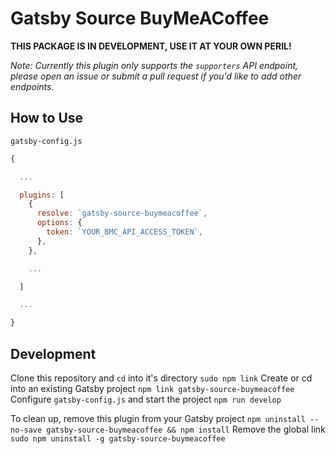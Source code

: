 # Gatsby Source BuyMeACoffee

**THIS PACKAGE IS IN DEVELOPMENT, USE IT AT YOUR OWN PERIL!**

*Note: Currently this plugin only supports the `supporters` API endpoint, please open an issue or submit a pull request if you'd like to add other endpoints.*

## How to Use

`gatsby-config.js`

```js
{

  ...

  plugins: [
    {
      resolve: `gatsby-source-buymeacoffee`,
      options: {
        token: `YOUR_BMC_API_ACCESS_TOKEN`,
      },
    },

    ...

  ]

  ...

}
```

## Development

Clone this repository and `cd` into it's directory
`sudo npm link`
Create or cd into an existing Gatsby project
`npm link gatsby-source-buymeacoffee`
Configure `gatsby-config.js` and start the project
`npm run develop`

To clean up, remove this plugin from your Gatsby project
`npm uninstall --no-save gatsby-source-buymeacoffee && npm install`
Remove the global link
`sudo npm uninstall -g gatsby-source-buymeacoffee`
